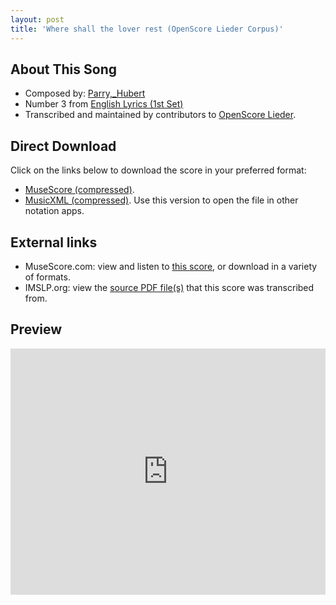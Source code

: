 ```yaml
---
layout: post
title: 'Where shall the lover rest (OpenScore Lieder Corpus)'
---
```


## About This Song

- Composed by: [Parry,_Hubert](https://fourscoreandmore.org/openscore/lieder/Parry,_Hubert)
- Number 3 from [English Lyrics (1st Set)](https://fourscoreandmore.org/openscore/lieder/Parry,_Hubert/English_Lyrics_(1st_Set))
- Transcribed and maintained by contributors to [OpenScore Lieder].

[OpenScore Lieder]: https://musescore.com/openscore-lieder-corpus

## Direct Download

Click on the links below to download the score in your preferred format:
- [MuseScore (compressed)](https://github.com/openscore/lieder/blob/main/scores/Parry,_Hubert/English_Lyrics_(1st_Set)/3_Where_shall_the_lover_rest/lc6425416.mscz?raw=true).
- [MusicXML (compressed)](https://github.com/openscore/lieder/blob/main/scores/Parry,_Hubert/English_Lyrics_(1st_Set)/3_Where_shall_the_lover_rest/lc6425416.mxl?raw=true). Use this version to open the file in other notation apps.

## External links

- MuseScore.com: view and listen to [this score][MuseScore], or download in a variety of formats.
- IMSLP.org: view the [source PDF file(s)][IMSLP] that this score was transcribed from.

[MuseScore]: https://musescore.com/score/6425416
[IMSLP]: https://imslp.org/wiki/Special:ReverseLookup/33700

## Preview

<iframe width="100%" height="394" src="https://musescore.com/openscore-lieder-corpus/scores/6425416/embed" frameborder="0" allowfullscreen allow="autoplay; fullscreen"></iframe>
